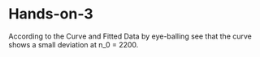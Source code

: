 # Hands-on-3

According to the Curve and Fitted Data by eye-balling see that the curve shows a small deviation at n_0 = 2200.
